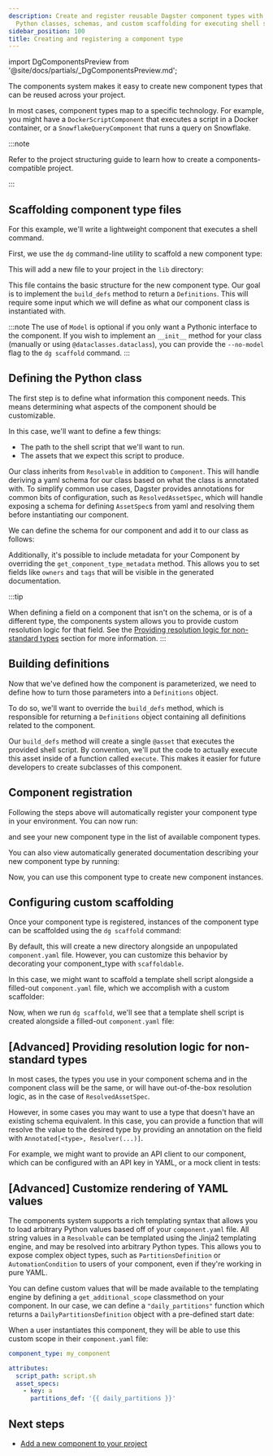 ```yaml
---
description: Create and register reusable Dagster component types with the dg CLI, defining
  Python classes, schemas, and custom scaffolding for executing shell scripts.
sidebar_position: 100
title: Creating and registering a component type
---
```


import DgComponentsPreview from '@site/docs/partials/\_DgComponentsPreview.md';

<DgComponentsPreview />

The components system makes it easy to create new component types that can be reused across your project.

In most cases, component types map to a specific technology. For example, you might have a `DockerScriptComponent` that executes a script in a Docker container, or a `SnowflakeQueryComponent` that runs a query on Snowflake.

:::note

Refer to the project structuring guide to learn how to create a components-compatible project.

:::

## Scaffolding component type files

For this example, we'll write a lightweight component that executes a shell command.

First, we use the `dg` command-line utility to scaffold a new component type:

<CliInvocationExample path="docs_snippets/docs_snippets/guides/components/shell-script-component/1-dg-scaffold-shell-command.txt" />

This will add a new file to your project in the `lib` directory:

<CodeExample
  path="docs_snippets/docs_snippets/guides/components/shell-script-component/2-shell-command-empty.py"
  language="python"
  title="my_component_library/lib/shell_command.py"
/>

This file contains the basic structure for the new component type. Our goal is to implement the `build_defs` method to return a `Definitions`. This will require some input which we will define as what our component class is instantiated with.

:::note
The use of `Model` is optional if you only want a Pythonic interface to the component. If you wish to implement an `__init__` method for your class (manually or using `@dataclasses.dataclass`), you can provide the `--no-model` flag to the `dg scaffold` command.
:::

## Defining the Python class

The first step is to define what information this component needs. This means determining what aspects of the component should be customizable.

In this case, we'll want to define a few things:

- The path to the shell script that we'll want to run.
- The assets that we expect this script to produce.

Our class inherits from `Resolvable` in addition to `Component`. This will handle deriving a yaml schema for our class based on what the class is annotated with. To simplify common use cases, Dagster provides annotations for common bits of configuration, such as `ResolvedAssetSpec`, which will handle exposing a schema for defining `AssetSpec`s from yaml and resolving them before instantiating our component.

We can define the schema for our component and add it to our class as follows:

<CodeExample
  path="docs_snippets/docs_snippets/guides/components/shell-script-component/with-config-schema.py"
  language="python"
  title="my_component_library/lib/shell_command.py"
  />

Additionally, it's possible to include metadata for your Component by overriding the `get_component_type_metadata` method. This allows you to set fields like `owners` and `tags` that will be visible in the generated documentation.

<CodeExample
  path="docs_snippets/docs_snippets/guides/components/shell-script-component/with-config-schema-meta.py"
  language="python"
  title="my_component_library/lib/shell_command.py"
  />

:::tip

When defining a field on a component that isn't on the schema, or is of a different type, the components system allows you to provide custom resolution logic for that field. See the [Providing resolution logic for non-standard types](#advanced-providing-resolution-logic-for-non-standard-types) section for more information.
:::

## Building definitions

Now that we've defined how the component is parameterized, we need to define how to turn those parameters into a `Definitions` object.

To do so, we'll want to override the `build_defs` method, which is responsible for returning a `Definitions` object containing all definitions related to the component.

Our `build_defs` method will create a single `@asset` that executes the provided shell script. By convention, we'll put the code to actually execute this asset inside of a function called `execute`. This makes it easier for future developers to create subclasses of this component.

<CodeExample
  path="docs_snippets/docs_snippets/guides/components/shell-script-component/with-build-defs.py"
  language="python"
  title="my_component_library/lib/shell_command.py"
/>

## Component registration

Following the steps above will automatically register your component type in your environment. You can now run:

<CliInvocationExample path="docs_snippets/docs_snippets/guides/components/shell-script-component/3-dg-list-plugins.txt" />

and see your new component type in the list of available component types.

You can also view automatically generated documentation describing your new component type by running:

<CliInvocationExample contents="dg docs serve" />

Now, you can use this component type to create new component instances.

## Configuring custom scaffolding

Once your component type is registered, instances of the component type can be scaffolded using the `dg scaffold` command:

<CliInvocationExample path="docs_snippets/docs_snippets/guides/components/shell-script-component/4-scaffold-instance-of-component.txt" />

By default, this will create a new directory alongside an unpopulated `component.yaml` file. However, you can customize this behavior by decorating your component_type with `scaffoldable`.

In this case, we might want to scaffold a template shell script alongside a filled-out `component.yaml` file, which we accomplish with a custom scaffolder:

<CodeExample
  path="docs_snippets/docs_snippets/guides/components/shell-script-component/with-scaffolder.py"
  language="python"
  title="my_component_library/lib/shell_command.py"
/>

Now, when we run `dg scaffold`, we'll see that a template shell script is created alongside a filled-out `component.yaml` file:

<CodeExample
  path="docs_snippets/docs_snippets/guides/components/shell-script-component/5-scaffolded-component.yaml"
  language="yaml"
  title="my_component_library/components/my_shell_command/component.yaml"
/>

<CodeExample
  path="docs_snippets/docs_snippets/guides/components/shell-script-component/6-scaffolded-component-script.sh"
  language="bash"
  title="my_component_library/components/my_shell_command/script.sh"
/>

## [Advanced] Providing resolution logic for non-standard types

In most cases, the types you use in your component schema and in the component class will be the same, or will have out-of-the-box resolution logic, as in the case of `ResolvedAssetSpec`.

However, in some cases you may want to use a type that doesn't have an existing schema equivalent. In this case, you can provide a function that will resolve the value to the desired type by providing an annotation on the field with `Annotated[<type>, Resolver(...)]`.

For example, we might want to provide an API client to our component, which can be configured with an API key in YAML, or a mock client in tests:

<CodeExample
  path="docs_snippets/docs_snippets/guides/components/shell-script-component/custom-schema-resolution.py"
  language="python"
/>

## [Advanced] Customize rendering of YAML values

The components system supports a rich templating syntax that allows you to load arbitrary Python values based off of your `component.yaml` file. All string values in a `Resolvable` can be templated using the Jinja2 templating engine, and may be resolved into arbitrary Python types. This allows you to expose complex object types, such as `PartitionsDefinition` or `AutomationCondition` to users of your component, even if they're working in pure YAML.

You can define custom values that will be made available to the templating engine by defining a `get_additional_scope` classmethod on your component. In our case, we can define a `"daily_partitions"` function which returns a `DailyPartitionsDefinition` object with a pre-defined start date:

<CodeExample
  path="docs_snippets/docs_snippets/guides/components/shell-script-component/with-custom-scope.py"
  language="python"
/>

When a user instantiates this component, they will be able to use this custom scope in their `component.yaml` file:

```yaml
component_type: my_component

attributes:
  script_path: script.sh
  asset_specs:
    - key: a
      partitions_def: '{{ daily_partitions }}'
```

## Next steps

- [Add a new component to your project](/guides/labs/components/building-pipelines-with-components/adding-components)
